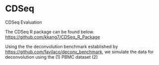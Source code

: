 # CDSeq
CDSeq Evaluation

The CDSeq R package can be found below.
https://github.com/kkang7/CDSeq_R_Package


Using the the deconvolution benchmark established by https://github.com/favilaco/deconv_benchmark, we simulate the data for deconvolution using the (1) PBMC dataset (2) 
